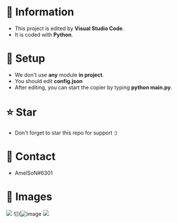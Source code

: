 # 📜 Information
- This project is edited by **Visual Studio Code**.
- It is coded with **Python**.


# 🔎 Setup

- We don't use **any** module **in project**.
- You should edit **config.json**
- After editing, you can start the copier by typing **python main.py**.


# ⭐ Star
 - Don't forget to star this repo for support :)


# 📝 Contact

 - AmelSoN#6301


# 📁 Images

![](https://media.discordapp.net/attachments/981269511942602752/984104917260181605/unknown.png)
![](![image](https://user-images.githubusercontent.com/107122615/173146389-76d60990-03c4-4e2e-adfc-b60f78d4e785.png)
![](https://media.discordapp.net/attachments/875476166440525852/984918173361008710/unknown.png)
